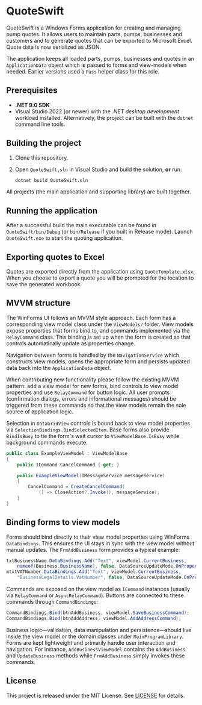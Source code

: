 # QuoteSwift

QuoteSwift is a Windows Forms application for creating and managing pump quotes. It allows users to maintain parts, pumps, businesses and customers and to generate quotes that can be exported to Microsoft Excel.
Quote data is now serialized as JSON.

The application keeps all loaded parts, pumps, businesses and quotes in an
`ApplicationData` object which is passed to forms and view-models when needed.
Earlier versions used a `Pass` helper class for this role.

## Prerequisites

- **.NET 9.0 SDK**
- Visual Studio 2022 (or newer) with the *.NET desktop development* workload installed.  Alternatively, the project can be built with the `dotnet` command line tools.

## Building the project

1. Clone this repository.
2. Open `QuoteSwift.sln` in Visual Studio and build the solution, **or** run:

   ```bash
   dotnet build QuoteSwift.sln
   ```

All projects (the main application and supporting library) are built together.

## Running the application

After a successful build the main executable can be found in `QuoteSwift/bin/Debug` (or `bin/Release` if you built in Release mode). Launch `QuoteSwift.exe` to start the quoting application.

## Exporting quotes to Excel

Quotes are exported directly from the application using `QuoteTemplate.xlsx`. When you choose to export a quote you will be prompted for the location to save the generated workbook.

## MVVM structure

The WinForms UI follows an MVVM style approach. Each form has a corresponding
view model class under the `ViewModels/` folder. View models expose properties
that forms bind to, and commands implemented via the `RelayCommand` class. This
binding is set up when the form is created so that controls automatically update
as properties change.

Navigation between forms is handled by the `NavigationService` which constructs
view models, opens the appropriate form and persists updated data back into the
`ApplicationData` object.

When contributing new functionality please follow the existing MVVM pattern:
add a view model for new forms, bind controls to view model properties and use
`RelayCommand` for button logic. All user prompts (confirmation dialogs,
errors and informational messages) should be triggered from these commands so
that the view models remain the sole source of application logic.

Selection in `DataGridView` controls is bound back to view model properties via
`SelectionBindings.BindSelectedItem`. Base forms also provide `BindIsBusy` to
tie the form's wait cursor to `ViewModelBase.IsBusy` while background commands
execute.

```csharp
public class ExampleViewModel : ViewModelBase
{
    public ICommand CancelCommand { get; }

    public ExampleViewModel(IMessageService messageService)
    {
        CancelCommand = CreateCancelCommand(
            () => CloseAction?.Invoke(), messageService);
    }
}
```

## Binding forms to view models

Forms should bind directly to their view model properties using WinForms
`DataBindings`. This ensures the UI stays in sync with the view model without
manual updates. The `FrmAddBusiness` form provides a typical example:

```csharp
txtBusinessName.DataBindings.Add("Text", viewModel.CurrentBusiness,
    nameof(Business.BusinessName), false, DataSourceUpdateMode.OnPropertyChanged);
mtxtVATNumber.DataBindings.Add("Text", viewModel.CurrentBusiness,
    "BusinessLegalDetails.VatNumber", false, DataSourceUpdateMode.OnPropertyChanged);
```

Commands are exposed on the view model as `ICommand` instances (usually via
`RelayCommand` or `AsyncRelayCommand`). Buttons are connected to these commands
through `CommandBindings`:

```csharp
CommandBindings.Bind(btnAddBusiness, viewModel.SaveBusinessCommand);
CommandBindings.Bind(btnAddAddress, viewModel.AddAddressCommand);
```

Business logic—validation, data manipulation and persistence—should live inside
the view model or the domain classes under `MainProgramLibrary`. Forms are kept
lightweight and primarily handle user interaction and navigation. For instance,
`AddBusinessViewModel` contains the `AddBusiness` and `UpdateBusiness` methods
while `FrmAddBusiness` simply invokes these commands.

## License

This project is released under the MIT License. See [LICENSE](LICENSE) for details.
